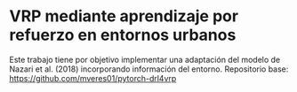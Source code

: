 # VRP mediante aprendizaje por refuerzo en entornos urbanos 

Este trabajo tiene por objetivo implementar una adaptación del modelo de Nazari et al. (2018) incorporando información del entorno. Repositorio base: https://github.com/mveres01/pytorch-drl4vrp
